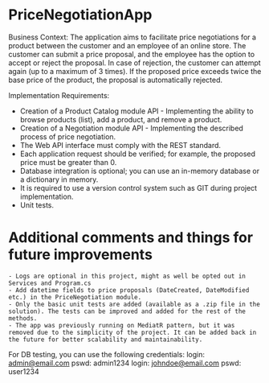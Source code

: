 # PriceNegotiationApp

Business Context:
The application aims to facilitate price negotiations for a product between the customer and an employee of an online store. The customer can submit a price proposal, and the employee has the option to accept or reject the proposal. In case of rejection, the customer can attempt again (up to a maximum of 3 times). If the proposed price exceeds twice the base price of the product, the proposal is automatically rejected.

Implementation Requirements:
- Creation of a Product Catalog module API - Implementing the ability to browse products (list), add a product, and remove a product.
- Creation of a Negotiation module API - Implementing the described process of price negotiation.
- The Web API interface must comply with the REST standard.
- Each application request should be verified; for example, the proposed price must be greater than 0.
- Database integration is optional; you can use an in-memory database or a dictionary in memory.
- It is required to use a version control system such as GIT during project implementation.
- Unit tests.


# Additional comments and things for future improvements

	- Logs are optional in this project, might as well be opted out in Services and Program.cs
	- Add datetime fields to price proposals (DateCreated, DateModified etc.) in the PriceNegotiation module.
	- Only the basic unit tests are added (available as a .zip file in the solution). The tests can be improved and added for the rest of the methods.
	- The app was previously running on MediatR pattern, but it was removed due to the simplicity of the project. It can be added back in the future for better scalability and maintainability.


For DB testing, you can use the following credentials:
login: admin@email.com pswd: admin1234
login: johndoe@email.com pswd: user1234

	
